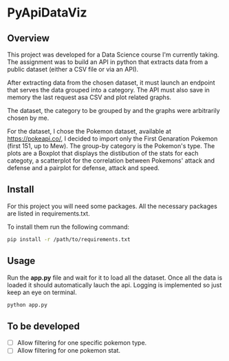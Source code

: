 # PyApiDataViz

## Overview
This project was developed for a Data Science course I'm currently taking. The assignment was to build an API in python that extracts data from a public dataset (either a CSV file or via an API). 

After extracting data from the chosen dataset, it must launch an endpoint that serves the data grouped into a category. The API must also save in memory the last request asa CSV and plot related graphs.

The dataset, the category to be grouped by and the graphs were arbitrarily  chosen by me.

For the dataset, I chose the Pokemon dataset, available at https://pokeapi.co/, I decided to import only the First Genaration Pokemon (first 151, up to Mew). The group-by category is the Pokemon's type. The plots are a Boxplot that displays the distibution of the stats for each categoty, a scatterplot for the correlation between Pokemons' attack and defense and a pairplot for defense, attack and speed.

## Install
For this project you will need some packages. All the necessary packages are listed in requirements.txt.

To install them run the following command:

```bash
pip install -r /path/to/requirements.txt
```

## Usage
Run the **app.py** file and wait for it to load all the dataset. Once all the data is loaded it should automatically lauch the api. Logging is implemented so just keep an eye on terminal.

```bash
python app.py
```

## To be developed
- [ ] Allow filtering for one specific pokemon type.
- [ ] Allow filtering for one pokemon stat.
